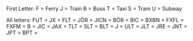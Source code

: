 First Letter:
F = Ferry
J = Train
B = Buss
T = Taxi
S = Tram 
U = Subway

All letters:
FUT  =
JX   =
FLT  =
JÖR  =
JICN =
BÖR  =
BIC  =
BXBN =
FXFL =
FXFM =
B    =
JIC  =
JAX  =
TLT  =
SLT  =
BLT  =
J    =
ULT  =
JLT  =
JRE  =
JNT  =
JPT  =
BPT  =

